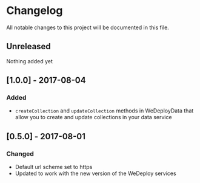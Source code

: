 # Changelog
All notable changes to this project will be documented in this file.

## Unreleased

Nothing added yet

## [1.0.0] - 2017-08-04

### Added
- `createCollection` and `updateCollection` methods in WeDeployData that allow you to create and update collections in your data service


## [0.5.0] - 2017-08-01

### Changed
- Default url scheme set to https
- Updated to work with the new version of the WeDeploy services